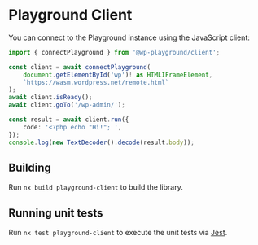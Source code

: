 # Playground Client

You can connect to the Playground instance using the JavaScript client:

```ts
import { connectPlayground } from '@wp-playground/client';

const client = await connectPlayground(
    document.getElementById('wp')! as HTMLIFrameElement,
    `https://wasm.wordpress.net/remote.html`
);
await client.isReady();
await client.goTo('/wp-admin/');

const result = await client.run({
    code: '<?php echo "Hi!"; ',
});
console.log(new TextDecoder().decode(result.body));
```

## Building

Run `nx build playground-client` to build the library.

## Running unit tests

Run `nx test playground-client` to execute the unit tests via [Jest](https://jestjs.io).
